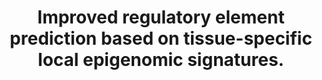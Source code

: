 ---
layout: page
title: " Improved regulatory element prediction based on tissue-specific local epigenomic  signatures."
breadcrumb: true
categories:
    - publication
## publication related information
pub:
    authors: " Yupeng He, David U. Gorkin, Diane E. Dickel, Joseph R. Nery, Rosa G. Castanon, Ah Young Lee, Yin Shen, Axel Visel, Len A. Pennacchio, Bing Ren,  Joseph R. Ecker"
    journal: " Proceedings of the National Academy of Sciences of the United States of America"
    date: 2017-02-28
    doi:  10.1073/pnas.1618353114
    volume:  114
    pages:  E1633--E1640
    number:  9
    abstract: " Accurate enhancer identification is critical for understanding the spatiotemporal transcriptional regulation during development as well as the functional impact of disease-related noncoding genetic variants. Computational methods have been developed to predict the genomic locations of active enhancers based on histone modifications, but the accuracy and resolution of these methods remain limited. Here, we present an algorithm, regulatory element prediction based on tissue-specific local epigenetic marks (REPTILE), which integrates histone modification and whole-genome cytosine DNA methylation profiles to identify the precise location of enhancers. We tested the ability of REPTILE to identify enhancers previously validated in reporter assays. Compared with existing methods, REPTILE shows consistently superior performance across diverse cell and  tissue types, and the enhancer locations are significantly more refined. We show  that, by incorporating base-resolution methylation data, REPTILE greatly improves upon current methods for annotation of enhancers across a variety of cell and tissue types. REPTILE is available at https://github.com/yupenghe/REPTILE/.,"
---